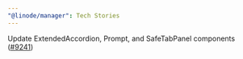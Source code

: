 ```yaml
---
"@linode/manager": Tech Stories
---
```


Update ExtendedAccordion, Prompt, and SafeTabPanel components ([#9241](https://github.com/linode/manager/pull/9241))
